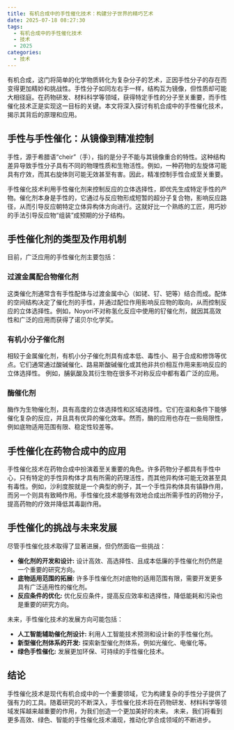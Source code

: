 ```yaml
---
title: 有机合成中的手性催化技术：构建分子世界的精巧艺术
date: 2025-07-18 08:27:30
tags:
  - 有机合成中的手性催化技术
  - 技术
  - 2025
categories:
  - 技术
---
```


有机合成，这门将简单的化学物质转化为复杂分子的艺术，正因手性分子的存在而变得更加精妙和挑战性。手性分子如同左右手一样，结构互为镜像，但性质却可能大相径庭。在药物研发、材料科学等领域，获得特定手性的分子至关重要，而手性催化技术正是实现这一目标的关键。本文将深入探讨有机合成中的手性催化技术，揭示其背后的原理和应用。

## 手性与手性催化：从镜像到精准控制

手性，源于希腊语“cheir”（手），指的是分子不能与其镜像重合的特性。这种结构差异导致手性分子具有不同的物理性质和生物活性。例如，一种药物的左旋体可能具有疗效，而其右旋体则可能无效甚至有害。因此，精准控制手性合成至关重要。

手性催化技术利用手性催化剂来控制反应的立体选择性，即优先生成特定手性的产物。催化剂本身是手性的，它通过与反应物形成短暂的超分子复合物，影响反应路径，从而引导反应朝特定立体异构体方向进行。这就好比一个熟练的工匠，用巧妙的手法引导反应物“组装”成预期的分子结构。


## 手性催化剂的类型及作用机制

目前，广泛应用的手性催化剂主要包括：

### 过渡金属配合物催化剂

这类催化剂通常含有手性配体与过渡金属中心（如铑、钌、钯等）结合而成。配体的空间结构决定了催化剂的手性，并通过配位作用影响反应物的取向，从而控制反应的立体选择性。例如，Noyori不对称氢化反应中使用的钌催化剂，就因其高效性和广泛的应用而获得了诺贝尔化学奖。

###  有机小分子催化剂

相较于金属催化剂，有机小分子催化剂具有成本低、毒性小、易于合成和修饰等优点。它们通常通过酸碱催化、路易斯酸碱催化或其他非共价相互作用来影响反应的立体选择性。  例如，脯氨酸及其衍生物在很多不对称反应中都有着广泛的应用。


###  酶催化剂

酶作为生物催化剂，具有高度的立体选择性和区域选择性。它们在温和条件下能够催化复杂的反应，并且具有优异的催化效率。然而，酶的应用也存在一些局限性，例如底物适用范围有限、稳定性较差等。


## 手性催化在药物合成中的应用

手性催化技术在药物合成中扮演着至关重要的角色。许多药物分子都具有手性中心，只有特定的手性异构体才具有所需的药理活性，而其他异构体可能无效甚至具有毒性。例如，沙利度胺就是一个典型的例子，其一个手性异构体具有镇静作用，而另一个则具有致畸作用。手性催化技术能够有效地合成出所需手性的药物分子，提高药物的疗效并降低其毒副作用。


## 手性催化的挑战与未来发展

尽管手性催化技术取得了显著进展，但仍然面临一些挑战：

* **催化剂的开发和设计:**  设计高效、高选择性、且成本低廉的手性催化剂仍然是一个重要的研究方向。
* **底物适用范围的拓展:**  许多手性催化剂对底物的适用范围有限，需要开发更多具有广泛适用性的催化剂。
* **反应条件的优化:**  优化反应条件，提高反应效率和选择性，降低能耗和污染也是重要的研究方向。


未来，手性催化技术的发展方向可能包括：

* **人工智能辅助催化剂设计:** 利用人工智能技术预测和设计新的手性催化剂。
* **新型催化剂体系的开发:**  探索新型催化剂体系，例如光催化、电催化等。
* **绿色手性催化:**  发展更加环保、可持续的手性催化技术。


## 结论

手性催化技术是现代有机合成中的一个重要领域，它为构建复杂的手性分子提供了强有力的工具。随着研究的不断深入，手性催化技术将在药物研发、材料科学等领域发挥越来越重要的作用，为我们创造一个更加美好的未来。  未来，我们将看到更多高效、绿色、智能的手性催化技术涌现，推动化学合成领域的不断进步。